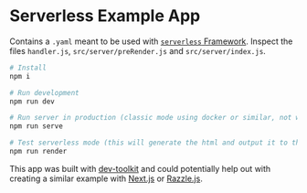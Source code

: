 # Serverless Example App

Contains a `.yaml` meant to be used with [`serverless` Framework](https://serverless.com/).
Inspect the files `handler.js`, `src/server/preRender.js` and `src/server/index.js`.

```bash
# Install
npm i

# Run development
npm run dev

# Run server in production (classic mode using docker or similar, not with serverless)
npm run serve

# Test serverless mode (this will generate the html and output it to the console)
npm run render
```

This app was built with [dev-toolkit](https://github.com/stoikerty/dev-toolkit) and could potentially help out with creating a similar example with [Next.js](https://github.com/zeit/next.js/) or [Razzle.js](https://github.com/jaredpalmer/razzle).
